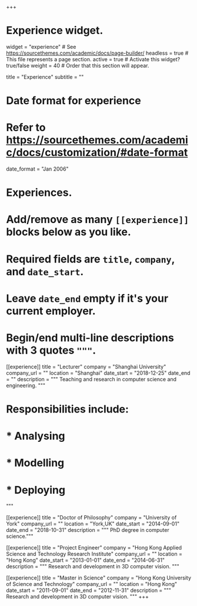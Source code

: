 +++
# Experience widget.
widget = "experience"  # See https://sourcethemes.com/academic/docs/page-builder/
headless = true  # This file represents a page section.
active = true  # Activate this widget? true/false
weight = 40  # Order that this section will appear.

title = "Experience"
subtitle = ""

# Date format for experience
#   Refer to https://sourcethemes.com/academic/docs/customization/#date-format
date_format = "Jan 2006"

# Experiences.
#   Add/remove as many `[[experience]]` blocks below as you like.
#   Required fields are `title`, `company`, and `date_start`.
#   Leave `date_end` empty if it's your current employer.
#   Begin/end multi-line descriptions with 3 quotes `"""`.
[[experience]]
  title = "Lecturer"
  company = "Shanghai University"
  company_url = ""
  location = "Shanghai"
  date_start = "2018-12-25"
  date_end = ""
  description = """ Teaching and research in computer science and engineering. """ 
#  Responsibilities include:
  
#  * Analysing
#  * Modelling
#  * Deploying
  """

[[experience]]
  title = "Doctor of Philosophy"
  company = "University of York"
  company_url = ""
  location = "York,UK"
  date_start = "2014-09-01"
  date_end = "2018-10-31"
  description = """ PhD degree in computer science."""

[[experience]]
  title = "Project Engineer"
  company = "Hong Kong Applied Science and Technology Research Institute"
  company_url = ""
  location = "Hong Kong"
  date_start = "2013-01-01"
  date_end = "2014-06-31"
  description = """ Research and development in 3D computer vision. """
  
 [[experience]]
  title = "Master in Science"
  company = "Hong Kong University of Science and Technology"
  company_url = ""
  location = "Hong Kong"
  date_start = "2011-09-01"
  date_end = "2012-11-31"
  description = """ Research and development in 3D computer vision. """
+++

